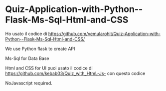 # Quiz-Application-with-Python--Flask-Ms-Sql-Html-and-CSS

Ho usato il codice di https://github.com/vemularohit/Quiz-Application-with-Python--Flask-Ms-Sql-Html-and-CSS/ 

We use Python flask to create API

Ms-Sql for Data Base

Html and CSS for UI
  puoi usato il codice di https://github.com/kebab03/Quiz_with_HtmL-Js- con questo codice

NoJavascript required.
